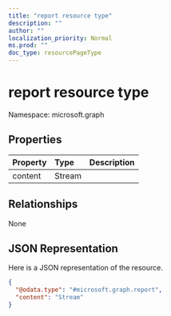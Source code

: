 ```yaml
---
title: "report resource type"
description: ""
author: ""
localization_priority: Normal
ms.prod: ""
doc_type: resourcePageType
---
```


# report resource type


Namespace: microsoft.graph



## Properties
|Property|Type|Description|
|:---|:---|:---|
|content|Stream||

## Relationships
None

## JSON Representation
Here is a JSON representation of the resource.
<!-- {
  "blockType": "resource",
  "@odata.type": "microsoft.graph.report"
}
-->
``` json
{
  "@odata.type": "#microsoft.graph.report",
  "content": "Stream"
}
```

